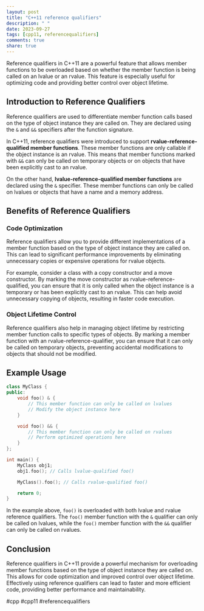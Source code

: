 ```yaml
---
layout: post
title: "C++11 reference qualifiers"
description: " "
date: 2023-09-27
tags: [cpp11, referencequalifiers]
comments: true
share: true
---
```


Reference qualifiers in C++11 are a powerful feature that allows member functions to be overloaded based on whether the member function is being called on an lvalue or an rvalue. This feature is especially useful for optimizing code and providing better control over object lifetime.

## Introduction to Reference Qualifiers

Reference qualifiers are used to differentiate member function calls based on the type of object instance they are called on. They are declared using the `&` and `&&` specifiers after the function signature.

In C++11, reference qualifiers were introduced to support **rvalue-reference-qualified member functions**. These member functions are only callable if the object instance is an rvalue. This means that member functions marked with `&&` can only be called on temporary objects or on objects that have been explicitly cast to an rvalue.

On the other hand, **lvalue-reference-qualified member functions** are declared using the `&` specifier. These member functions can only be called on lvalues or objects that have a name and a memory address.

## Benefits of Reference Qualifiers

### Code Optimization

Reference qualifiers allow you to provide different implementations of a member function based on the type of object instance they are called on. This can lead to significant performance improvements by eliminating unnecessary copies or expensive operations for rvalue objects.

For example, consider a class with a copy constructor and a move constructor. By marking the move constructor as rvalue-reference-qualified, you can ensure that it is only called when the object instance is a temporary or has been explicitly cast to an rvalue. This can help avoid unnecessary copying of objects, resulting in faster code execution.

### Object Lifetime Control

Reference qualifiers also help in managing object lifetime by restricting member function calls to specific types of objects. By marking a member function with an rvalue-reference-qualifier, you can ensure that it can only be called on temporary objects, preventing accidental modifications to objects that should not be modified.

## Example Usage

```cpp
class MyClass {
public:
    void foo() & {
        // This member function can only be called on lvalues
        // Modify the object instance here
    }

    void foo() && {
        // This member function can only be called on rvalues
        // Perform optimized operations here
    }
};

int main() {
    MyClass obj1;
    obj1.foo(); // Calls lvalue-qualified foo()

    MyClass().foo(); // Calls rvalue-qualified foo()

    return 0;
}
```

In the example above, `foo()` is overloaded with both lvalue and rvalue reference qualifiers. The `foo()` member function with the `&` qualifier can only be called on lvalues, while the `foo()` member function with the `&&` qualifier can only be called on rvalues.

## Conclusion

Reference qualifiers in C++11 provide a powerful mechanism for overloading member functions based on the type of object instance they are called on. This allows for code optimization and improved control over object lifetime. Effectively using reference qualifiers can lead to faster and more efficient code, providing better performance and maintainability. 

#cpp #cpp11 #referencequalifiers
